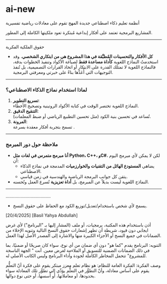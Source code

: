 # ai-new
أنظمة تعليم ذكاء اصطناعي جديدة المهج تقوم على معادلات رياضية تفسيرية


 المشاريع البرمجية تعتمد على أفكار إبداعية مُبتكرة تعود ملكيتها الكاملة إلى المطور.

---
 حقوق الملكية الفكرية
- **كل الأفكار والتحسينات المُطبَّقة في هذا المشروع هي من ابتكاري الشخصي**، وقد استخدمتُ النماذج اللغوية **كأداة مساعدة فقط** لصياغة الأكواد وتنفيذ الخطوات بدقة، فالنماذج اللغوية لا تمتلك القدرة على الابتكار أو اتخاذ القرارات التصميمية، بل تُنفذ التوجيهات التي أُعَدِّها بناءً على خبرتي ومعرفتي البرمجية.

---

### لماذا استخدام نماذج الذكاء الاصطناعي؟
1. **تسريع التطوير**:  
   النماذج اللغوية تختصر الوقت في كتابة الأكواد الروتينية وتصحيح الأخطاء.
2. **التنقيح الدقيق**:  
   تُساعد في تحسين بنية الكود (مثل تحسين التطبيع الرياضي أو ضبط المعلمات).
3. **المرونة**:  
   تسمح بتجربة أفكار معقدة بسرعة .

---

### ملاحظة حول دور المبرمج
- **أنا مبرمج متمرس في لغات مثل Python، C++، وC#**، لكن لا يمكن لأي مبرمج اليوم أن:
  - يضاهي **المستودع الهائل من التقنيات والخوارزميات** المدمجة في نماذج الذكاء الاصطناعي.
  - يتقن كل جوانب البرمجة الرياضية والهندسية في زمن قياسي.
- النماذج اللغوية ليست بديلاً عن المبرمج، بل **أداة تعزيزية** تُسرع العمل وتُحسنه.

---

………………………………

- يسمح لأي شخص باستخدام/تعديل/توزيع الكود مع الحفاظ على حقوق النسخ.

 [20/4/2025] [Basil Yahya Abdullah]

أذن باستخدام هذه المكتبة، برمجيات، أو ملف (المشار إليها بـ "البرنامج") لأي غرض ايجابي دون قيود، 
شريطة أن تظهر إشعارات حقوق النسخ التالية وتنويه الإخلاء من الضمانات في جميع النسخ أو الأجزاء الكبيرة منها والاشارة إلى المصدر الأصل لهذا العمل.

التنويه:
البرنامج يقدم "كما هو" دون أي ضمان من أي نوع، سواء كان صريحًا أو ضمنيًا، 
بما في ذلك الضمانات الضمنية للتسويق أو الملاءمة لغرض معين. 
أنت " الجهة الناسخة للمشروع" تتحمل المخاطر الكاملة لجودة وأداء البرنامج وليس الكاتب الأصلي له.

وصف الفكرة:
الفكرة العامة للنظام:  هو نظام تعلم معزز مبتكر يقوم على فكرة أنّ التعلُّم يقوم على أساس معادلة، وأنّ التطوُّر في التعلُّم يؤدِّي إلى تطوًّر تلك المعادلة سواء بحدودها، أو معاملاتها، أو أُسسها، أو حتى نوع دوالها.
